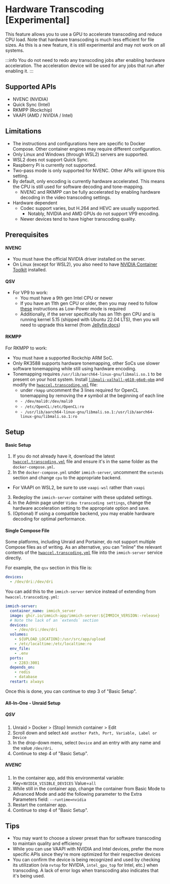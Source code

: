 # Hardware Transcoding [Experimental]

This feature allows you to use a GPU to accelerate transcoding and reduce CPU load.
Note that hardware transcoding is much less efficient for file sizes.
As this is a new feature, it is still experimental and may not work on all systems.

:::info
You do not need to redo any transcoding jobs after enabling hardware acceleration. The acceleration device will be used for any jobs that run after enabling it.
:::

## Supported APIs

- NVENC (NVIDIA)
- Quick Sync (Intel)
- RKMPP (Rockchip)
- VAAPI (AMD / NVIDIA / Intel)

## Limitations

- The instructions and configurations here are specific to Docker Compose. Other container engines may require different configuration.
- Only Linux and Windows (through WSL2) servers are supported.
- WSL2 does not support Quick Sync.
- Raspberry Pi is currently not supported.
- Two-pass mode is only supported for NVENC. Other APIs will ignore this setting.
- By default, only encoding is currently hardware accelerated. This means the CPU is still used for software decoding and tone-mapping.
  - NVENC and RKMPP can be fully accelerated by enabling hardware decoding in the video transcoding settings.
- Hardware dependent
  - Codec support varies, but H.264 and HEVC are usually supported.
    - Notably, NVIDIA and AMD GPUs do not support VP9 encoding.
  - Newer devices tend to have higher transcoding quality.

## Prerequisites

#### NVENC

- You must have the official NVIDIA driver installed on the server.
- On Linux (except for WSL2), you also need to have [NVIDIA Container Toolkit][nvct] installed.

#### QSV

- For VP9 to work:
  - You must have a 9th gen Intel CPU or newer
  - If you have an 11th gen CPU or older, then you may need to follow [these][jellyfin-lp] instructions as Low-Power mode is required
  - Additionally, if the server specifically has an 11th gen CPU and is running kernel 5.15 (shipped with Ubuntu 22.04 LTS), then you will need to upgrade this kernel (from [Jellyfin docs][jellyfin-kernel-bug])

#### RKMPP

For RKMPP to work:

- You must have a supported Rockchip ARM SoC.
- Only RK3588 supports hardware tonemapping, other SoCs use slower software tonemapping while still using hardware encoding.
- Tonemapping requires `/usr/lib/aarch64-linux-gnu/libmali.so.1` to be present on your host system. Install [`libmali-valhall-g610-g6p0-gbm`][libmali-rockchip] and modify the [`hwaccel.transcoding.yml`][hw-file] file:
  - under `rkmpp` uncomment the 3 lines required for OpenCL tonemapping by removing the `#` symbol at the beginning of each line
  - `- /dev/mali0:/dev/mali0`
  - `- /etc/OpenCL:/etc/OpenCL:ro`
  - `- /usr/lib/aarch64-linux-gnu/libmali.so.1:/usr/lib/aarch64-linux-gnu/libmali.so.1:ro`

## Setup

#### Basic Setup

1. If you do not already have it, download the latest [`hwaccel.transcoding.yml`][hw-file] file and ensure it's in the same folder as the `docker-compose.yml`.
2. In the `docker-compose.yml` under `immich-server`, uncomment the `extends` section and change `cpu` to the appropriate backend.

- For VAAPI on WSL2, be sure to use `vaapi-wsl` rather than `vaapi`

3. Redeploy the `immich-server` container with these updated settings.
4. In the Admin page under `Video transcoding settings`, change the hardware acceleration setting to the appropriate option and save.
5. (Optional) If using a compatible backend, you may enable hardware decoding for optimal performance.

#### Single Compose File

Some platforms, including Unraid and Portainer, do not support multiple Compose files as of writing. As an alternative, you can "inline" the relevant contents of the [`hwaccel.transcoding.yml`][hw-file] file into the `immich-server` service directly.

For example, the `qsv` section in this file is:

```yaml
devices:
  - /dev/dri:/dev/dri
```

You can add this to the `immich-server` service instead of extending from `hwaccel.transcoding.yml`:

```yaml
immich-server:
  container_name: immich_server
  image: ghcr.io/immich-app/immich-server:${IMMICH_VERSION:-release}
  # Note the lack of an `extends` section
  devices:
    - /dev/dri:/dev/dri
  volumes:
    - ${UPLOAD_LOCATION}:/usr/src/app/upload
    - /etc/localtime:/etc/localtime:ro
  env_file:
    - .env
  ports:
    - 2283:3001
  depends_on:
    - redis
    - database
  restart: always
```

Once this is done, you can continue to step 3 of "Basic Setup".

#### All-In-One - Unraid Setup

##### QSV

1. Unraid > Docker > (Stop) Immich container > Edit
2. Scroll down and select `Add another Path, Port, Variable, Label or Device`
3. In the drop-down menu, select `Device` and an entry with any name and the value `/dev/dri`.
4. Continue to step 4 of "Basic Setup".

##### NVENC

1. In the container app, add this environmental variable: Key=`NVIDIA_VISIBLE_DEVICES` Value=`all`
2. While still in the container app, change the container from Basic Mode to Advanced Mode and add the following parameter to the Extra Parameters field: `--runtime=nvidia`
3. Restart the container app.
4. Continue to step 4 of "Basic Setup".

## Tips

- You may want to choose a slower preset than for software transcoding to maintain quality and efficiency
- While you can use VAAPI with NVIDIA and Intel devices, prefer the more specific APIs since they're more optimized for their respective devices
- You can confirm the device is being recognized and used by checking its utilization (via `nvtop` for NVIDIA, `intel_gpu_top` for Intel, etc.) when transcoding. A lack of error logs when transcoding also indicates that it's being used.

[hw-file]: https://github.com/immich-app/immich/releases/latest/download/hwaccel.transcoding.yml
[nvct]: https://docs.nvidia.com/datacenter/cloud-native/container-toolkit/latest/install-guide.html
[jellyfin-lp]: https://jellyfin.org/docs/general/administration/hardware-acceleration/intel/#configure-and-verify-lp-mode-on-linux
[jellyfin-kernel-bug]: https://jellyfin.org/docs/general/administration/hardware-acceleration/intel/#known-issues-and-limitations
[libmali-rockchip]: https://github.com/tsukumijima/libmali-rockchip/releases
